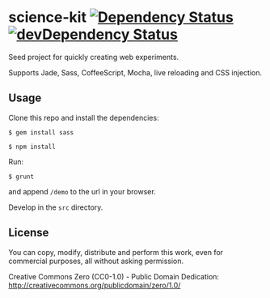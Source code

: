 # science-kit [![Dependency Status](https://david-dm.org/dy-dx/science-kit.png)](https://david-dm.org/dy-dx/science-kit) [![devDependency Status](https://david-dm.org/dy-dx/science-kit/dev-status.png)](https://david-dm.org/dy-dx/science-kit#info=devDependencies)


Seed project for quickly creating web experiments.

Supports Jade, Sass, CoffeeScript, Mocha, live reloading and CSS injection.


## Usage

Clone this repo and install the dependencies:

    $ gem install sass

    $ npm install

Run:

    $ grunt

and append `/demo` to the url in your browser.

Develop in the `src` directory.



## License

You can copy, modify, distribute and perform this work,
even for commercial purposes, all without asking permission.

Creative Commons Zero (CC0-1.0) - Public Domain Dedication:
<http://creativecommons.org/publicdomain/zero/1.0/>
